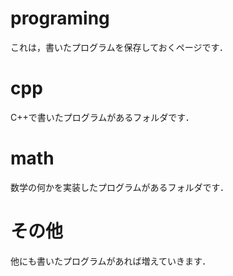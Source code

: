 # programing
これは，書いたプログラムを保存しておくページです．

# cpp
C++で書いたプログラムがあるフォルダです．

# math
数学の何かを実装したプログラムがあるフォルダです．

# その他
他にも書いたプログラムがあれば増えていきます．
